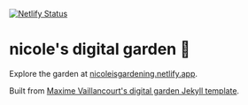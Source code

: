 [![Netlify Status](https://api.netlify.com/api/v1/badges/aeaec171-15d6-4d4d-af06-40da76d63b23/deploy-status)](https://app.netlify.com/sites/nicolesisgardening/deploys)

# nicole's digital garden 🌱

Explore the garden at [nicoleisgardening.netlify.app](https://nicolesisgardening.netlify.app/).

Built from [Maxime Vaillancourt's digital garden Jekyll template](https://github.com/maximevaillancourt/digital-garden-jekyll-template).

